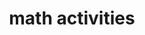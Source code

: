 ---
layout: page
title: math activities
nav: false # true
nav_order: 6
dropdown: true
children: 
    - title: semester courses
      permalink: /teaching/
    - title: divider
    - title: summer courses
      permalink: /publications/
    # - title: divider
    # - title: other lectures
    #   permalink: /teaching1/
---